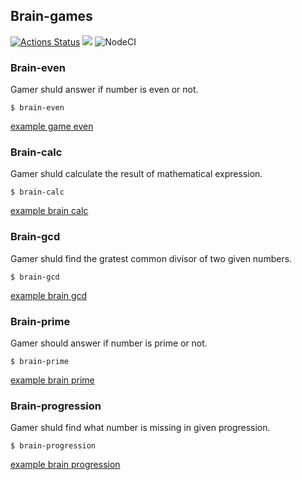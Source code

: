 ## Brain-games
[![Actions Status](https://github.com/spolozova/frontend-project-lvl1/workflows/hexlet-check/badge.svg)](https://github.com/spolozova/frontend-project-lvl1/actions)
<a href="https://codeclimate.com/github/spolozova/frontend-project-lvl1/maintainability"><img src="https://api.codeclimate.com/v1/badges/38b6109f85fe7171c33c/maintainability" /></a>
![NodeCI](https://github.com/spolozova/frontend-project-lvl1/workflows/NodeCI/badge.svg)

### Brain-even
Gamer shuld answer if number is even or not.
```
$ brain-even
```
[example game even](https://asciinema.org/a/381366)

### Brain-calc
Gamer shuld calculate the result of mathematical expression.
```
$ brain-calc
```
[example brain calc](https://asciinema.org/a/381467)

### Brain-gcd
Gamer shuld find the gratest common divisor of two given numbers.
```
$ brain-gcd
```
[example brain gcd](https://asciinema.org/a/382246)

### Brain-prime
Gamer should answer if number is prime or not.
```
$ brain-prime
```
[example brain prime](https://asciinema.org/a/382346)

### Brain-progression
Gamer shuld find what number is missing in given progression.
```
$ brain-progression
```
[example brain progression](https://asciinema.org/a/382357)